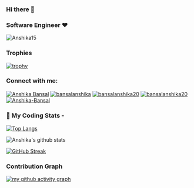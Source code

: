 
### Hi there 👋

### Software Engineer ❤
<p align="left"> <img src="https://komarev.com/ghpvc/?username=Anshika15&label=Profile%20views&color=0e75b6&style=flat" alt="Anshika15" /> </p>

### Trophies
[![trophy](https://github-profile-trophy.vercel.app/?username=Anshika15&theme=radical&title=Stars,Followers,Commit,Repositories)](https://github.com/ryo-ma/github-profile-trophy)

<h3 align="left">Connect with me:</h3>
<p align="left">
<a href="https://www.linkedin.com/in/anshika-bansal-65719a1b5/" target="blank"><img align="center" src="https://img.shields.io/badge/LinkedIn-0077B5?style=for-the-badge&logo=linkedin&logoColor=white" alt="Anshika Bansal" /></a>
 <!--<a href="mailTo:bansalanshika20@gmail.com" target="blank"><img align="center" src="https://img.shields.io/badge/Gmail-D14836?style=for-the-badge&logo=gmail&logoColor=white" alt="Anshika Bansal" /></a> -->
<a href="https://leetcode.com/bansalanshika/" target="blank"><img align="center" src="https://img.shields.io/badge/leetcode-ffa500?style=for-the-badge&logo=leetcode&logoColor=black" alt="bansalanshika"/></a>
 <a href="https://www.hackerrank.com/bansalanshika20" target="blank"><img align="center" src="https://img.shields.io/badge/hackerrank-008000?style=for-the-badge&logo=hackerrank&logoColor=black" alt="bansalanshika20" /></a>
<a href="https://auth.geeksforgeeks.org/user/bansalanshika20/practice/" target="blank"><img align="center" src="https://img.shields.io/badge/Geeksforgeeks-darkgreen?style=for-the-badge&logo=geeksforgeeks&logoColor=white" alt="bansalanshika20" /></a>
 <a href="https://anshika-bansal-3p34g81we3xkm7sqequ.web.codequotient.com/" target="blank"><img align="center" src="https://img.shields.io/badge/Portfolio-red?style=for-the-badge&logo=Portfolio&logoColor=white%22" alt="Anshika-Bansal" /></a>
</p>
  

### 🚀 My Coding Stats -

[![Top Langs](https://github-readme-stats.vercel.app/api/top-langs/?username=Anshika15&layout=compact&hide=jupyter%20notebook&langs_count=8&theme=radical)](https://github.com/Anshika15/github-readme-stats)

![Anshika's github stats](https://github-readme-stats.vercel.app/api?username=Anshika15&show_icons=true&count_private=true&hide=issues&theme=radical)


[![GitHub Streak](https://github-readme-streak-stats.herokuapp.com/?user=Anshika15&theme=radical)](https://git.io/streak-stats)


### Contribution Graph
[![my github activity graph](https://activity-graph.herokuapp.com/graph?username=Anshika15&theme=redical)](https://github.com/Anshika15/github-readme-activity-graph)




